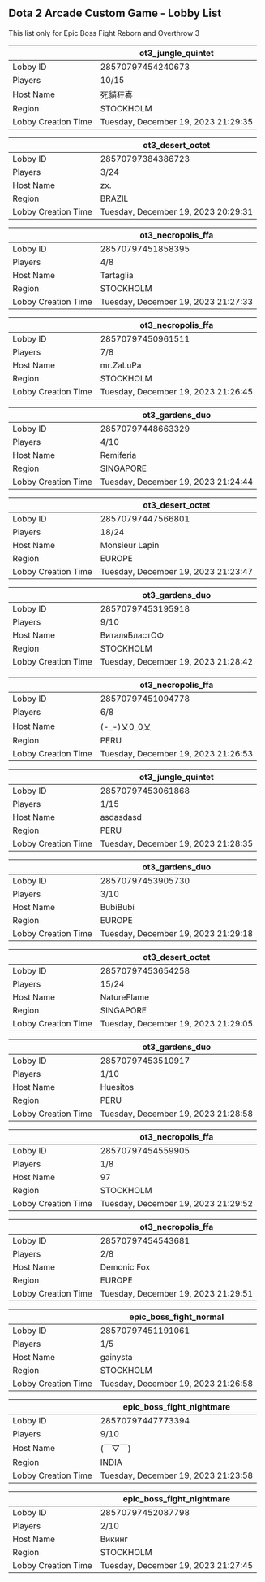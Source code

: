 ## Dota 2 Arcade Custom Game - Lobby List

This list only for Epic Boss Fight Reborn and Overthrow 3

|  | ot3_jungle_quintet |
| ------ | ------ |
| Lobby ID | 28570797454240673 |
| Players | 10/15 |
| Host Name | 死貓狂喜 |
| Region | STOCKHOLM |
| Lobby Creation Time | Tuesday, December 19, 2023 21:29:35 |


|  | ot3_desert_octet |
| ------ | ------ |
| Lobby ID | 28570797384386723 |
| Players | 3/24 |
| Host Name | zx. |
| Region | BRAZIL |
| Lobby Creation Time | Tuesday, December 19, 2023 20:29:31 |


|  | ot3_necropolis_ffa |
| ------ | ------ |
| Lobby ID | 28570797451858395 |
| Players | 4/8 |
| Host Name | Tartaglia |
| Region | STOCKHOLM |
| Lobby Creation Time | Tuesday, December 19, 2023 21:27:33 |


|  | ot3_necropolis_ffa |
| ------ | ------ |
| Lobby ID | 28570797450961511 |
| Players | 7/8 |
| Host Name | mr.ZaLuPa |
| Region | STOCKHOLM |
| Lobby Creation Time | Tuesday, December 19, 2023 21:26:45 |


|  | ot3_gardens_duo |
| ------ | ------ |
| Lobby ID | 28570797448663329 |
| Players | 4/10 |
| Host Name | Remiferia |
| Region | SINGAPORE |
| Lobby Creation Time | Tuesday, December 19, 2023 21:24:44 |


|  | ot3_desert_octet |
| ------ | ------ |
| Lobby ID | 28570797447566801 |
| Players | 18/24 |
| Host Name | Monsieur Lapin |
| Region | EUROPE |
| Lobby Creation Time | Tuesday, December 19, 2023 21:23:47 |


|  | ot3_gardens_duo |
| ------ | ------ |
| Lobby ID | 28570797453195918 |
| Players | 9/10 |
| Host Name | ВиталяБластОФ |
| Region | STOCKHOLM |
| Lobby Creation Time | Tuesday, December 19, 2023 21:28:42 |


|  | ot3_necropolis_ffa |
| ------ | ------ |
| Lobby ID | 28570797451094778 |
| Players | 6/8 |
| Host Name | (-_-)乂0_0乂 |
| Region | PERU |
| Lobby Creation Time | Tuesday, December 19, 2023 21:26:53 |


|  | ot3_jungle_quintet |
| ------ | ------ |
| Lobby ID | 28570797453061868 |
| Players | 1/15 |
| Host Name | asdasdasd |
| Region | PERU |
| Lobby Creation Time | Tuesday, December 19, 2023 21:28:35 |


|  | ot3_gardens_duo |
| ------ | ------ |
| Lobby ID | 28570797453905730 |
| Players | 3/10 |
| Host Name | BubiBubi |
| Region | EUROPE |
| Lobby Creation Time | Tuesday, December 19, 2023 21:29:18 |


|  | ot3_desert_octet |
| ------ | ------ |
| Lobby ID | 28570797453654258 |
| Players | 15/24 |
| Host Name | NatureFlame |
| Region | SINGAPORE |
| Lobby Creation Time | Tuesday, December 19, 2023 21:29:05 |


|  | ot3_gardens_duo |
| ------ | ------ |
| Lobby ID | 28570797453510917 |
| Players | 1/10 |
| Host Name | Huesitos |
| Region | PERU |
| Lobby Creation Time | Tuesday, December 19, 2023 21:28:58 |


|  | ot3_necropolis_ffa |
| ------ | ------ |
| Lobby ID | 28570797454559905 |
| Players | 1/8 |
| Host Name | 97 |
| Region | STOCKHOLM |
| Lobby Creation Time | Tuesday, December 19, 2023 21:29:52 |


|  | ot3_necropolis_ffa |
| ------ | ------ |
| Lobby ID | 28570797454543681 |
| Players | 2/8 |
| Host Name | Demonic Fox |
| Region | EUROPE |
| Lobby Creation Time | Tuesday, December 19, 2023 21:29:51 |


|  | epic_boss_fight_normal |
| ------ | ------ |
| Lobby ID | 28570797451191061 |
| Players | 1/5 |
| Host Name | gainysta |
| Region | STOCKHOLM |
| Lobby Creation Time | Tuesday, December 19, 2023 21:26:58 |


|  | epic_boss_fight_nightmare |
| ------ | ------ |
| Lobby ID | 28570797447773394 |
| Players | 9/10 |
| Host Name | (￣▽￣) |
| Region | INDIA |
| Lobby Creation Time | Tuesday, December 19, 2023 21:23:58 |


|  | epic_boss_fight_nightmare |
| ------ | ------ |
| Lobby ID | 28570797452087798 |
| Players | 2/10 |
| Host Name | Викинг |
| Region | STOCKHOLM |
| Lobby Creation Time | Tuesday, December 19, 2023 21:27:45 |


